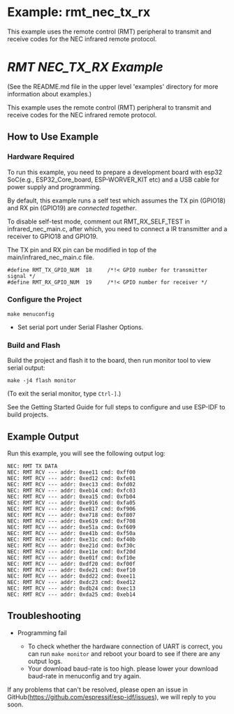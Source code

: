 # Example: rmt_nec_tx_rx

This example uses the remote control (RMT) peripheral to transmit and receive codes for the NEC infrared remote protocol.

#  _RMT NEC_TX_RX Example_

(See the README.md file in the upper level 'examples' directory for more information about examples.)

This example uses the remote control (RMT) peripheral to transmit and receive codes for the NEC infrared remote protocol.

## How to Use Example

### Hardware Required

To run this example, you need to prepare a development board with esp32 SoC(e.g., ESP32_Core_board, ESP-WORVER_KIT etc) and a USB cable for power supply and programming.

By default, this example runs a self test which assumes the TX pin (GPIO18) and RX pin (GPIO19) are _connected together_. 

To disable self-test mode, comment out RMT_RX_SELF_TEST in infrared_nec_main.c, after which, you need to connect a IR transmitter and a receiver to GPIO18 and GPIO19. 

The TX pin and RX pin can be modified in top of the main/infrared_nec_main.c file.

```
#define RMT_TX_GPIO_NUM  18     /*!< GPIO number for transmitter signal */
#define RMT_RX_GPIO_NUM  19     /*!< GPIO number for receiver */
```

### Configure the Project

```
make menuconfig
```

* Set serial port under Serial Flasher Options.

### Build and Flash

Build the project and flash it to the board, then run monitor tool to view serial output:

```
make -j4 flash monitor
```

(To exit the serial monitor, type ``Ctrl-]``.)

See the Getting Started Guide for full steps to configure and use ESP-IDF to build projects.

## Example Output

Run this example, you will see the following output log:
```
NEC: RMT TX DATA
NEC: RMT RCV --- addr: 0xee11 cmd: 0xff00
NEC: RMT RCV --- addr: 0xed12 cmd: 0xfe01
NEC: RMT RCV --- addr: 0xec13 cmd: 0xfd02
NEC: RMT RCV --- addr: 0xeb14 cmd: 0xfc03
NEC: RMT RCV --- addr: 0xea15 cmd: 0xfb04
NEC: RMT RCV --- addr: 0xe916 cmd: 0xfa05
NEC: RMT RCV --- addr: 0xe817 cmd: 0xf906
NEC: RMT RCV --- addr: 0xe718 cmd: 0xf807
NEC: RMT RCV --- addr: 0xe619 cmd: 0xf708
NEC: RMT RCV --- addr: 0xe51a cmd: 0xf609
NEC: RMT RCV --- addr: 0xe41b cmd: 0xf50a
NEC: RMT RCV --- addr: 0xe31c cmd: 0xf40b
NEC: RMT RCV --- addr: 0xe21d cmd: 0xf30c
NEC: RMT RCV --- addr: 0xe11e cmd: 0xf20d
NEC: RMT RCV --- addr: 0xe01f cmd: 0xf10e
NEC: RMT RCV --- addr: 0xdf20 cmd: 0xf00f
NEC: RMT RCV --- addr: 0xde21 cmd: 0xef10
NEC: RMT RCV --- addr: 0xdd22 cmd: 0xee11
NEC: RMT RCV --- addr: 0xdc23 cmd: 0xed12
NEC: RMT RCV --- addr: 0xdb24 cmd: 0xec13
NEC: RMT RCV --- addr: 0xda25 cmd: 0xeb14
```

## Troubleshooting

* Programming fail

    * To check whether the hardware connection of UART is  correct, you can run `make monitor` and reboot your board to see if there are any output logs.
    * Your download baud-rate is too high. please lower your download baud-rate in menuconfig and try again.

If any problems that can't be resolved, please open an issue in GitHub(https://github.com/espressif/esp-idf/issues), we will reply to you soon.